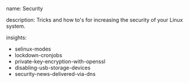 name: Security

description: Tricks and how to's for increasing the security of your Linux system.

insights:
  - selinux-modes
  - lockdown-cronjobs
  - private-key-encryption-with-openssl
  - disabling-usb-storage-devices
  - security-news-delivered-via-dns
 
